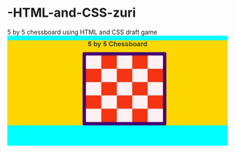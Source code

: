 # -HTML-and-CSS-zuri

5 by 5 chessboard using HTML and CSS draft game
![SAMUEL EFFIONG 5 by 5 chessboard using HTML and CSS](/5%20ny%205%20clip/img/5%20by%205%20chessboard%20.jpeg)
